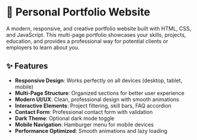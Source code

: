 # 🚀 Personal Portfolio Website

A modern, responsive, and creative portfolio website built with HTML, CSS, and JavaScript. This multi-page portfolio showcases your skills, projects, education, and provides a professional way for potential clients or employers to learn about you.

## ✨ Features

- **Responsive Design**: Works perfectly on all devices (desktop, tablet, mobile)
- **Multi-Page Structure**: Organized sections for better user experience
- **Modern UI/UX**: Clean, professional design with smooth animations
- **Interactive Elements**: Project filtering, skill bars, FAQ accordion
- **Contact Form**: Professional contact form with validation
- **Dark Theme**: Optional dark mode toggle
- **Mobile Navigation**: Hamburger menu for mobile devices
- **Performance Optimized**: Smooth animations and lazy loading


